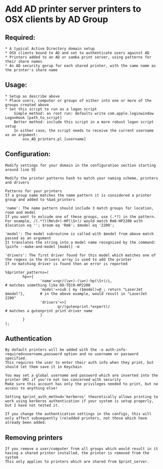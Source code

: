 # Add AD printer server printers to OSX clients by AD Group


## Required:
	* A typical Active Directory domain setup
	* OSX clients bound to AD and set to authenticate users against AD
	* Printers added to an AD or samba print server, using patterns for their share names
	* An AD security gorup for each shared printer, with the same name as the printer's share name

## Usage:
	* Setup as describe above
	* Place users, computer or groups of either into one or more of the groups created above
	* Set this script to run as a logon script
		Simple method: as root run: defaults write com.apple.loginwindow LogonHook [path_to_script]
		Better method: include this script in a more robust logon script setup
		In either case, the script needs to receive the current username as an argument:
			osx_AD_printers.pl [username]

## Configuration:
	Modify settings for your domain in the configuration section starting around line 55

	Modify the printer patterns hash to match your naming scheme, printers and drivers

	Patterns for your printers
	If a group name matches the name pattern it is considered a printer group and added to %$ad_printers

	'name': The name pattern should include 3 match groups for location, room and model
	If you want to exlcude one of these groups, use (.*?) in the pattern. 
	For example, /(.*?)(Rm\d+)-HP(\S+)/ would match Rm6-HP2200 with $location eq ''; $room eq 'Rm6'; $model eq '2200';

	'model': The model subroutine is called with $model from above match passed as an argument
	It translates the string into a model name recognized by the command: lpinfo --make-and-model [model] -m

	'drivers': The first driver found for this model which matches one of the regexs in the drivers array is used to add the printer
	If no matching driver is found then an error is reported

	%$printer_patterns=(
        	hp=>{
                	'name'=>qr/(\w+)-(\w+)-hp(\S+)/i,                               # matches something like DO-TECH-HP2200
                	'model'=>sub { my ($model)=@_; return "LaserJet $model"},       # in the above example, would result in "LaserJet 2200"
                	'drivers'=>[
                        	qr/(gutenprint.*expert)/                                # matches a gutenprint print driver name
                	]
        	}
	);

## Authentication
	By default printers will be added with the -o auth-info-required=username,password option and no username or password specified.  
	This requires the user to enter their auth info when they print, but should let them save it in Keychain

	You may set a global username and password which are inserted into the printer URI if you're not too concerned with security
	Make sure this account has only the privileges needed to print, but no access to anything else!

	Setting $print_auth_method='kerberos' theoretically allows printing to work using kerberos authentication if your system is setup properly, but I have not tested it.

	If you change the authentication settings in the configs, this will only affect subsequently (re)added printers, not those which have already been added.

## Removing printers
	If you remove a user/computer from all groups which would result in it having a shared printer installed, the printer is removed from the system
	This only applies to printers which are shared from $print_server. 


